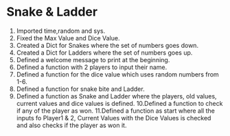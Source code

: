 # **Snake & Ladder**
1. Imported time,random and sys.
2. Fixed the Max Value and Dice Value.
3. Created a Dict for Snakes where the set of numbers goes down.
4. Created a Dict for Ladders where the set of numbers goes up.
5. Defined a welcome message to print at the beginning. 
6. Defined a function with 2 players to input their name.
7. Defined a function for the dice value which uses random numbers from 1-6.
8. Defined a function for snake bite and Ladder.
9. Defined a function as Snake and Ladder where the players, old values, current values and dice values is defined.
10.Defined a function to check if any of the player as won.
11.Defined a function as start where all the inputs fo Player1 & 2, Current Values with the Dice Values is checked 
   and also checks if the player as won it.
